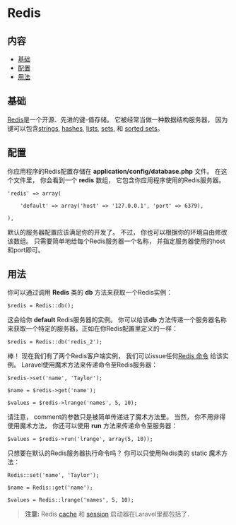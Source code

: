 # Redis

## 内容

- [基础](#the-basics)
- [配置](#config)
- [用法](#usage)

<a name="the-basics"></a>
## 基础

[Redis](http://redis.io)是一个开源、先进的键-值存储。 它被经常当做一种数据结构服务器， 因为键可以包含[strings](http://redis.io/topics/data-types#strings), [hashes](http://redis.io/topics/data-types#hashes), [lists](http://redis.io/topics/data-types#lists), [sets](http://redis.io/topics/data-types#sets), 和 [sorted sets](http://redis.io/topics/data-types#sorted-sets)。 

<a name="config"></a>
## 配置

你应用程序的Redis配置存储在 **application/config/database.php** 文件。 在这个文件里， 你会看到一个 **redis** 数组， 它包含你应用程序使用的Redis服务器。 

	'redis' => array(

		'default' => array('host' => '127.0.0.1', 'port' => 6379),

	),

默认的服务器配置应该满足你的开发了。 不过， 你也可以根据你的环境自由修改该数组。 只需要简单地给每个Redis服务器一个名称， 并指定服务器使用的host和port即可。 

<a name="usage"></a>
## 用法

你可以通过调用 **Redis** 类的 **db** 方法来获取一个Redis实例：

	$redis = Redis::db();

这会给你 **default** Redis服务器的实例。 你可以给该**db** 方法传递一个服务器名称来获取一个特定的服务器，正如在你Redis配置里定义的一样：

	$redis = Redis::db('redis_2');

棒！ 现在我们有了两个Redis客户端实例， 我们可以issue任何[Redis 命令](http://redis.io/commands) 给该实例。 Laravel使用魔术方法来传递命令至Redis服务器：

	$redis->set('name', 'Taylor');

	$name = $redis->get('name');

	$values = $redis->lrange('names', 5, 10);

请注意， comment的参数只是被简单传递进了魔术方法里。 当然， 你不用非得使用魔术方法， 你还可以使用 **run** 方法来传递命令至服务器：

	$values = $redis->run('lrange', array(5, 10));

只想要在默认的Redis服务器执行命令吗？ 你可以只使用Redis类的 static 魔术方法：

	Redis::set('name', 'Taylor');

	$name = Redis::get('name');

	$values = Redis::lrange('names', 5, 10);

> **注意:** Redis [cache](/docs/cache/config#redis) 和 [session](/docs/session/config#redis) 启动器在Laravel里都包括了.